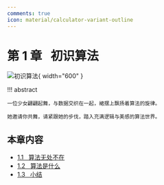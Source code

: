 ```yaml
---
comments: true
icon: material/calculator-variant-outline
---
```


# 第 1 章 &nbsp; 初识算法

<div class="center-table" markdown>

![初识算法](../assets/covers/chapter_introduction.jpg){ width="600" }

</div>

!!! abstract

    一位少女翩翩起舞，与数据交织在一起，裙摆上飘扬着算法的旋律。
    
    她邀请你共舞，请紧跟她的步伐，踏入充满逻辑与美感的算法世界。

## 本章内容

- [1.1 &nbsp; 算法无处不在](https://www.hello-algo.com/chapter_introduction/algorithms_are_everywhere/)
- [1.2 &nbsp; 算法是什么](https://www.hello-algo.com/chapter_introduction/what_is_dsa/)
- [1.3 &nbsp; 小结](https://www.hello-algo.com/chapter_introduction/summary/)
